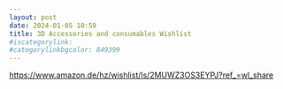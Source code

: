 ```yaml
---
layout: post
date: 2024-01-05 10:59
title: 3D Accessories and consumables Wishlist
#iscategorylink: 
#categorylinkbgcolor: 849399
---
```


https://www.amazon.de/hz/wishlist/ls/2MUWZ3OS3EYPJ?ref_=wl_share
